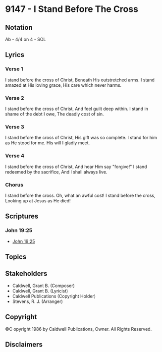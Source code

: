 # 9147 - I Stand Before The Cross

## Notation

Ab - 4/4 on 4 - SOL

## Lyrics

### Verse 1

I stand before the cross of Christ, Beneath His outstretched arms. I stand amazed at His loving grace, His care which never harms.

### Verse 2

I stand before the cross of Christ, And feel guilt deep within. I stand in shame of the debt I owe, The deadly cost of sin.

### Verse 3

I stand before the cross of Christ, His gift was so complete. I stand for him as He stood for me. His will I gladly meet.

### Verse 4

I stand before the cross of Christ, And hear Him say "forgive!" I stand redeemed by the sacrifice, And I shall always live.

### Chorus

I stand before the cross. Oh, what an awful cost! I stand before the cross, Looking up at Jesus as He died!


## Scriptures

### John 19:25

- [John 19:25](https://www.biblegateway.com/passage/?search=John%2019%3A25)


## Topics


## Stakeholders

- Caldwell, Grant B. (Composer)
- Caldwell, Grant B. (Lyricist)
- Caldwell Publications (Copyright Holder)
- Stevens, R. J. (Arranger)

## Copyright

©C opyright 1986 by Caldwell Publications, Owner. All Rights Reserved.


## Disclaimers


